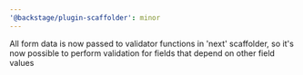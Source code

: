 ```yaml
---
'@backstage/plugin-scaffolder': minor
---
```


All form data is now passed to validator functions in 'next' scaffolder, so it's now possible to perform validation for fields that depend on other field values
